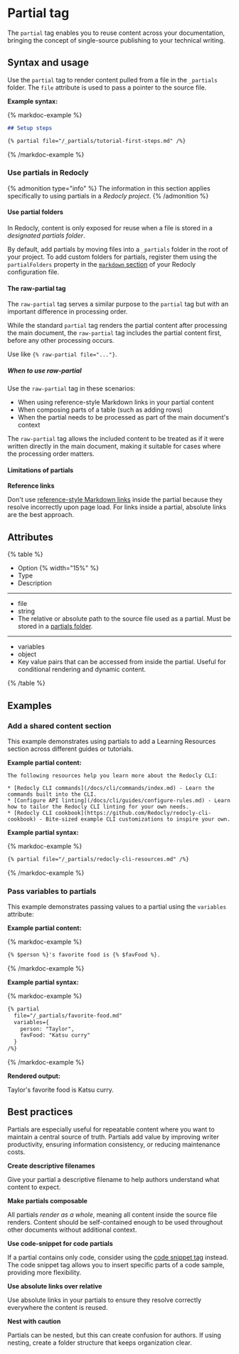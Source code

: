 # Partial tag

The `partial` tag enables you to reuse content across your documentation, bringing the concept of single-source publishing to your technical writing.

## Syntax and usage

Use the `partial` tag to render content pulled from a file in the `_partials` folder.
The `file` attribute is used to pass a pointer to the source file.

**Example syntax:**

{% markdoc-example %}
  ```markdown {% process=false title="/docs/setup.md" %}
  ## Setup steps

  {% partial file="/_partials/tutorial-first-steps.md" /%}
  ```
{% /markdoc-example %}

### Use partials in Redocly

{% admonition type="info" %}
  The information in this section applies specifically to using partials in a _Redocly project_.
{% /admonition %}

#### Use partial folders

In Redocly, content is only exposed for reuse when a file is stored in a _designated partials folder_.

By default, add partials by moving files into a `_partials` folder in the root of your project.
To add custom folders for partials, register them using the `partialFolders` property in the [`markdown` section](../../config/markdown.md) of your Redocly configuration file.

#### The raw-partial tag

The `raw-partial` tag serves a similar purpose to the `partial` tag but with an important difference in processing order.

While the standard `partial` tag renders the partial content after processing the main document, the `raw-partial` tag includes the partial content first, before any other processing occurs.

Use like `{% raw-partial file="..."}`.

##### When to use raw-partial

Use the `raw-partial` tag in these scenarios:

- When using reference-style Markdown links in your partial content
- When composing parts of a table (such as adding rows)
- When the partial needs to be processed as part of the main document's context

The `raw-partial` tag allows the included content to be treated as if it were written directly in the main document, making it suitable for cases where the processing order matters.

#### Limitations of partials

**Reference links**

Don't use [reference-style Markdown links](https://www.markdownguide.org/basic-syntax/#reference-style-links) inside the partial because they resolve incorrectly upon page load. For links inside a partial, absolute links are the best approach.

## Attributes

{% table %}

- Option {% width="15%" %}
- Type
- Description

---

- file
- string
- The relative or absolute path to the source file used as a partial.
  Must be stored in a [partials folder](#use-partial-folders).

---

- variables
- object
- Key value pairs that can be accessed from inside the partial.
  Useful for conditional rendering and dynamic content.

{% /table %}

## Examples

### Add a shared content section

This example demonstrates using partials to add a Learning Resources section across different guides or tutorials.

**Example partial content:**

```text {% title="/_partials/redocly-cli-resources.md" %}
The following resources help you learn more about the Redocly CLI:

* [Redocly CLI commands](/docs/cli/commands/index.md) - Learn the commands built into the CLI.
* [Configure API linting](/docs/cli/guides/configure-rules.md) - Learn how to tailor the Redocly CLI linting for your own needs.
* [Redocly CLI cookbook](https://github.com/Redocly/redocly-cli-cookbook) - Bite-sized example CLI customizations to inspire your own.
```

**Example partial syntax:**

{% markdoc-example %}
  ```markdown {% title="docs/cli/install.md" process=false %}
  {% partial file="/_partials/redocly-cli-resources.md" /%}
  ```
{% /markdoc-example %}

### Pass variables to partials

This example demonstrates passing values to a partial using the `variables` attribute:

**Example partial content:**

{% markdoc-example %}
```markdown {% title="/_partials/fav-food.md" process=false %}
{% $person %}'s favorite food is {% $favFood %}.
```
{% /markdoc-example %}

**Example partial syntax:**

{% markdoc-example %}
  ```markdown {% title="docs/about.md" process=false %}
  {% partial
    file="/_partials/favorite-food.md"
    variables={
      person: "Taylor",
      favFood: "Katsu curry"
    }
  /%}
  ```
{% /markdoc-example %}

**Rendered output:**

Taylor's favorite food is Katsu curry.

## Best practices

Partials are especially useful for repeatable content where you want to maintain a central source of truth.
Partials add value by improving writer productivity, ensuring information consistency, or reducing maintenance costs.

**Create descriptive filenames**

Give your partial a descriptive filename to help authors understand what content to expect.

**Make partials composable**

All partials _render as a whole_, meaning all content inside the source file renders.
Content should be self-contained enough to be used throughout other documents without additional context.

**Use code-snippet for code partials**

If a partial contains only code, consider using the [code snippet tag](./code-snippet.md) instead.
The code snippet tag allows you to insert specific parts of a code sample, providing more flexibility.

**Use absolute links over relative**

Use absolute links in your partials to ensure they resolve correctly everywhere the content is reused.

**Nest with caution**

Partials can be nested, but this can create confusion for authors.
If using nesting, create a folder structure that keeps organization clear.
